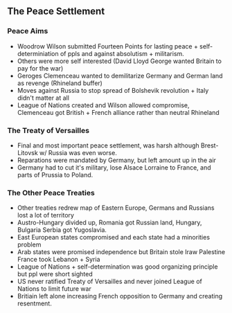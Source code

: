 ## The Peace Settlement
### Peace Aims
- Woodrow Wilson submitted Fourteen Points for lasting peace + self-determiniation of ppls and against absolutism + militarism.
- Others were more self interested (David Lloyd George wanted Britain to pay for the war)
- Geroges Clemenceau wanted to demilitarize Germany and German land as revenge (Rhineland buffer)
- Moves against Russia to stop spread of Bolshevik revolution + Italy didn't matter at all
- League of Nations created and Wilson allowed compromise, Clemenceau got British + French alliance rather than neutral Rhineland
### The Treaty of Versailles
- Final and most important peace settlement, was harsh although Brest-Litovsk w/ Russia was even worse.
- Reparations were mandated by Germany, but left amount up in the air
- Germany had to cut it's military, lose Alsace Lorraine to France, and parts of Prussia to Poland.
### The Other Peace Treaties
- Other treaties redrew map of Eastern Europe, Germans and Russians lost a lot of territory
- Austro-Hungary divided up, Romania got Russian land, Hungary, Bulgaria Serbia got Yugoslavia.
- East European states compromised and each state had a minorities problem
- Arab states were promised independence but Britain stole Iraw Palestine France took Lebanon + Syria
- League of Nations + self-determination was good organizing principle but ppl were short sighted
- US never ratified Treaty of Versailles and never joined League of Nations to limit future war
- Britiain left alone increasing French opposition to Germany and creating resentment.
